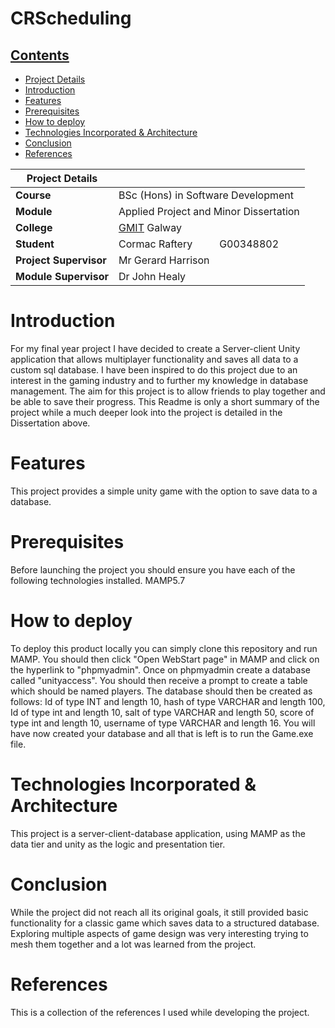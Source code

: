 # CRScheduling

## [Contents](#contents)
* [Project Details](#details)
* [Introduction](#introduction)
* [Features](#features)
* [Prerequisites](#prerequisites)
* [How to deploy](#deploy)
* [Technologies Incorporated & Architecture](#architecture) 
* [Conclusion](#conclusion)
* [References](#references)

| Project Details   |     |
| --- | --- |
| **Course** | BSc (Hons) in Software Development  |
| **Module** |  Applied Project and Minor Dissertation |
| **College** | [GMIT](http://www.gmit.ie/) Galway |
| **Student** | Cormac Raftery &nbsp;&nbsp;&nbsp;&nbsp;&nbsp;&nbsp;&nbsp;&nbsp; G00348802 |
| **Project Supervisor** | Mr Gerard Harrison |
| **Module Supervisor** | Dr John Healy |

# Introduction<a name = "introduction"></a>
For my final year project I have decided to create a Server-client Unity application that allows multiplayer functionality and saves all data to a custom sql database. I have been inspired to do this project due to an interest in the gaming industry and to further my knowledge in database management. The aim for this project is to allow friends to play together and be able to save their progress. This Readme is only a short summary of the project while a much deeper look into the project is detailed in the Dissertation above.

# Features<a name = "features"></a>
This project provides a simple unity game with the option to save data to a database.

# Prerequisites <a name = "prerequisites"></a>
Before launching the project you should ensure you have each of the following technologies installed.
MAMP5.7

# How to deploy<a name = "deploy"></a>
To deploy this product locally you can simply clone this repository and run MAMP. You should then click "Open WebStart page" in MAMP and click on the hyperlink to "phpmyadmin".
Once on phpmyadmin create a database called "unityaccess". You should then receive a prompt to create a table which should be named players. The database should then be created as follows: Id of type INT and length 10, hash of type VARCHAR and length 100, Id of type int and length 10, salt of type VARCHAR and length 50, score of type int and length 10, username of type VARCHAR and length 16. You will have now created your database and all that is left is to run the Game.exe file.

# Technologies Incorporated & Architecture<a name = "architecture"></a>
This project is a server-client-database application, using MAMP as the data tier and unity as the logic and presentation tier.

# Conclusion<a name = "conclusion"></a>
While the project did not reach all its original goals, it still provided basic functionality for a classic game which saves data to a structured database. Exploring multiple aspects of game design was very interesting trying to mesh them together and a lot was learned from the project.

# References<a name = "references"></a>
This is a collection of the references I used while developing the project.
